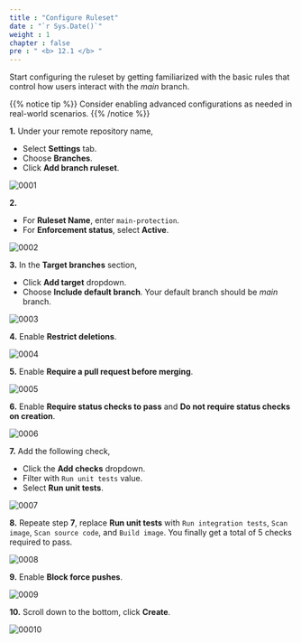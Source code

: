 ```yaml
---
title : "Configure Ruleset"
date : "`r Sys.Date()`"
weight : 1
chapter : false
pre : " <b> 12.1 </b> "
---
```


Start configuring the ruleset by getting familiarized with the basic rules that control how users interact with the *main* branch.

{{% notice tip %}}
Consider enabling advanced configurations as needed in real-world scenarios.
{{% /notice %}}

**1.** Under your remote repository name,

- Select **Settings** tab.
- Choose **Branches**.
- Click **Add branch ruleset**.

![0001](/images/12/1/0001.svg?featherlight=false&width=100pc)

**2.** 

- For **Ruleset Name**, enter `main-protection`.
- For **Enforcement status**, select **Active**.

![0002](/images/12/1/0002.svg?featherlight=false&width=100pc)

**3.** In the **Target branches** section,

- Click **Add target** dropdown.
- Choose **Include default branch**. Your default branch should be *main* branch.

![0003](/images/12/1/0003.svg?featherlight=false&width=100pc)

**4.** Enable **Restrict deletions**.

![0004](/images/12/1/0004.svg?featherlight=false&width=100pc)

**5.** Enable **Require a pull request before merging**.

![0005](/images/12/1/0005.svg?featherlight=false&width=100pc)

**6.** Enable **Require status checks to pass** and **Do not require status checks on creation**.

![0006](/images/12/1/0006.svg?featherlight=false&width=100pc)

**7.** Add the following check,

- Click the **Add checks** dropdown.
- Filter with `Run unit tests` value.
- Select **Run unit tests**.

![0007](/images/12/1/0007.svg?featherlight=false&width=100pc)

**8.** Repeate step **7**, replace **Run unit tests** with `Run integration tests`, `Scan image`, `Scan source code`, and `Build image`. You finally get a total of 5 checks required to pass.

![0008](/images/12/1/0008.svg?featherlight=false&width=100pc)

**9.** Enable **Block force pushes**.

![0009](/images/12/1/0009.svg?featherlight=false&width=100pc)

**10.** Scroll down to the bottom, click **Create**.

![00010](/images/12/1/00010.svg?featherlight=false&width=100pc)


